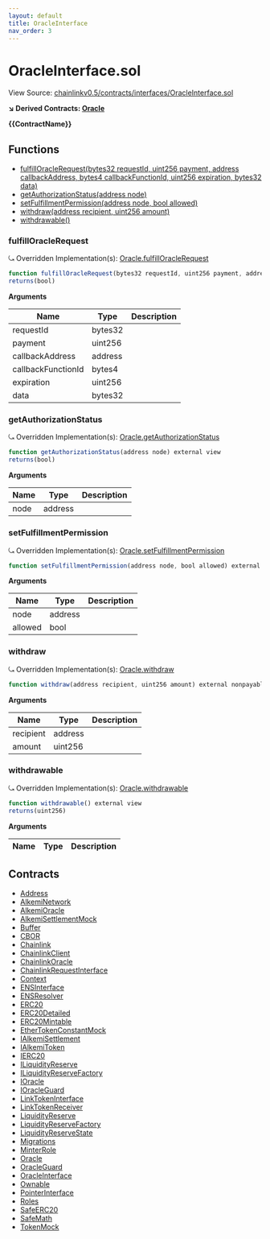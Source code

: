 ```yaml
---
layout: default
title: OracleInterface
nav_order: 3
---
```


# OracleInterface.sol

View Source: [chainlinkv0.5/contracts/interfaces/OracleInterface.sol](../chainlinkv0.5/contracts/interfaces/OracleInterface.sol)

**↘ Derived Contracts: [Oracle](Oracle.md)**

**{{ContractName}}**

## Functions

- [fulfillOracleRequest(bytes32 requestId, uint256 payment, address callbackAddress, bytes4 callbackFunctionId, uint256 expiration, bytes32 data)](#fulfilloraclerequest)
- [getAuthorizationStatus(address node)](#getauthorizationstatus)
- [setFulfillmentPermission(address node, bool allowed)](#setfulfillmentpermission)
- [withdraw(address recipient, uint256 amount)](#withdraw)
- [withdrawable()](#withdrawable)

### fulfillOracleRequest

⤿ Overridden Implementation(s): [Oracle.fulfillOracleRequest](Oracle.md#fulfilloraclerequest)

```js
function fulfillOracleRequest(bytes32 requestId, uint256 payment, address callbackAddress, bytes4 callbackFunctionId, uint256 expiration, bytes32 data) external nonpayable
returns(bool)
```

**Arguments**

| Name        | Type           | Description  |
| ------------- |------------- | -----|
| requestId | bytes32 |  | 
| payment | uint256 |  | 
| callbackAddress | address |  | 
| callbackFunctionId | bytes4 |  | 
| expiration | uint256 |  | 
| data | bytes32 |  | 

### getAuthorizationStatus

⤿ Overridden Implementation(s): [Oracle.getAuthorizationStatus](Oracle.md#getauthorizationstatus)

```js
function getAuthorizationStatus(address node) external view
returns(bool)
```

**Arguments**

| Name        | Type           | Description  |
| ------------- |------------- | -----|
| node | address |  | 

### setFulfillmentPermission

⤿ Overridden Implementation(s): [Oracle.setFulfillmentPermission](Oracle.md#setfulfillmentpermission)

```js
function setFulfillmentPermission(address node, bool allowed) external nonpayable
```

**Arguments**

| Name        | Type           | Description  |
| ------------- |------------- | -----|
| node | address |  | 
| allowed | bool |  | 

### withdraw

⤿ Overridden Implementation(s): [Oracle.withdraw](Oracle.md#withdraw)

```js
function withdraw(address recipient, uint256 amount) external nonpayable
```

**Arguments**

| Name        | Type           | Description  |
| ------------- |------------- | -----|
| recipient | address |  | 
| amount | uint256 |  | 

### withdrawable

⤿ Overridden Implementation(s): [Oracle.withdrawable](Oracle.md#withdrawable)

```js
function withdrawable() external view
returns(uint256)
```

**Arguments**

| Name        | Type           | Description  |
| ------------- |------------- | -----|

## Contracts

* [Address](Address.md)
* [AlkemiNetwork](AlkemiNetwork.md)
* [AlkemiOracle](AlkemiOracle.md)
* [AlkemiSettlementMock](AlkemiSettlementMock.md)
* [Buffer](Buffer.md)
* [CBOR](CBOR.md)
* [Chainlink](Chainlink.md)
* [ChainlinkClient](ChainlinkClient.md)
* [ChainlinkOracle](ChainlinkOracle.md)
* [ChainlinkRequestInterface](ChainlinkRequestInterface.md)
* [Context](Context.md)
* [ENSInterface](ENSInterface.md)
* [ENSResolver](ENSResolver.md)
* [ERC20](ERC20.md)
* [ERC20Detailed](ERC20Detailed.md)
* [ERC20Mintable](ERC20Mintable.md)
* [EtherTokenConstantMock](EtherTokenConstantMock.md)
* [IAlkemiSettlement](IAlkemiSettlement.md)
* [IAlkemiToken](IAlkemiToken.md)
* [IERC20](IERC20.md)
* [ILiquidityReserve](ILiquidityReserve.md)
* [ILiquidityReserveFactory](ILiquidityReserveFactory.md)
* [IOracle](IOracle.md)
* [IOracleGuard](IOracleGuard.md)
* [LinkTokenInterface](LinkTokenInterface.md)
* [LinkTokenReceiver](LinkTokenReceiver.md)
* [LiquidityReserve](LiquidityReserve.md)
* [LiquidityReserveFactory](LiquidityReserveFactory.md)
* [LiquidityReserveState](LiquidityReserveState.md)
* [Migrations](Migrations.md)
* [MinterRole](MinterRole.md)
* [Oracle](Oracle.md)
* [OracleGuard](OracleGuard.md)
* [OracleInterface](OracleInterface.md)
* [Ownable](Ownable.md)
* [PointerInterface](PointerInterface.md)
* [Roles](Roles.md)
* [SafeERC20](SafeERC20.md)
* [SafeMath](SafeMath.md)
* [TokenMock](TokenMock.md)
